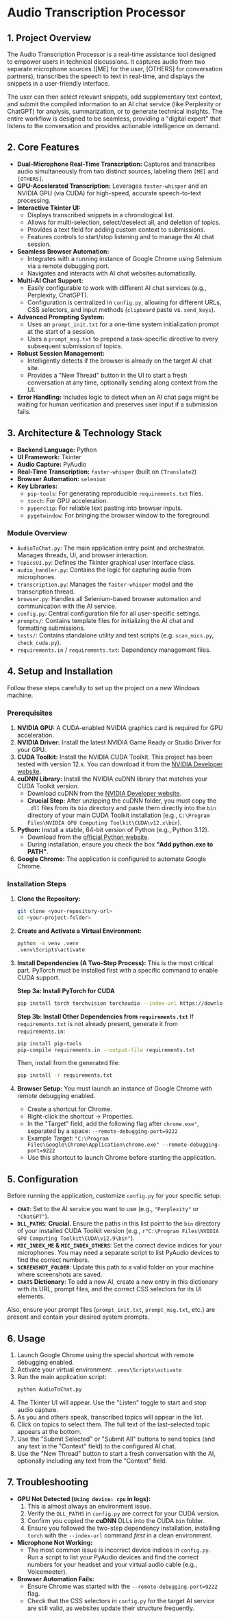 # Audio Transcription Processor

## 1. Project Overview

The Audio Transcription Processor is a real-time assistance tool designed to empower users in technical discussions. It captures audio from two separate microphone sources ([ME] for the user, [OTHERS] for conversation partners), transcribes the speech to text in real-time, and displays the snippets in a user-friendly interface.

The user can then select relevant snippets, add supplementary text context, and submit the compiled information to an AI chat service (like Perplexity or ChatGPT) for analysis, summarization, or to generate technical insights. The entire workflow is designed to be seamless, providing a "digital expert" that listens to the conversation and provides actionable intelligence on demand.

## 2. Core Features

-   **Dual-Microphone Real-Time Transcription:** Captures and transcribes audio simultaneously from two distinct sources, labeling them `[ME]` and `[OTHERS]`.
-   **GPU-Accelerated Transcription:** Leverages `faster-whisper` and an NVIDIA GPU (via CUDA) for high-speed, accurate speech-to-text processing.
-   **Interactive Tkinter UI:**
    -   Displays transcribed snippets in a chronological list.
    -   Allows for multi-selection, select/deselect all, and deletion of topics.
    -   Provides a text field for adding custom context to submissions.
    -   Features controls to start/stop listening and to manage the AI chat session.
-   **Seamless Browser Automation:**
    -   Integrates with a running instance of Google Chrome using Selenium via a remote debugging port.
    -   Navigates and interacts with AI chat websites automatically.
-   **Multi-AI Chat Support:**
    -   Easily configurable to work with different AI chat services (e.g., Perplexity, ChatGPT).
    -   Configuration is centralized in `config.py`, allowing for different URLs, CSS selectors, and input methods (`clipboard` paste vs. `send_keys`).
-   **Advanced Prompting System:**
    -   Uses an `prompt_init.txt` for a one-time system initialization prompt at the start of a session.
    -   Uses a `prompt_msg.txt` to prepend a task-specific directive to every subsequent submission of topics.
-   **Robust Session Management:**
    -   Intelligently detects if the browser is already on the target AI chat site.
    -   Provides a "New Thread" button in the UI to start a fresh conversation at any time, optionally sending along context from the UI.
-   **Error Handling:** Includes logic to detect when an AI chat page might be waiting for human verification and preserves user input if a submission fails.

## 3. Architecture & Technology Stack

-   **Backend Language:** Python
-   **UI Framework:** Tkinter
-   **Audio Capture:** PyAudio
-   **Real-Time Transcription:** `faster-whisper` (built on `CTranslate2`)
-   **Browser Automation:** `selenium`
-   **Key Libraries:**
    -   `pip-tools`: For generating reproducible `requirements.txt` files.
    -   `torch`: For GPU acceleration.
    -   `pyperclip`: For reliable text pasting into browser inputs.
    -   `pygetwindow`: For bringing the browser window to the foreground.

### Module Overview

-   `AudioToChat.py`: The main application entry point and orchestrator. Manages threads, UI, and browser interaction.
-   `TopicsUI.py`: Defines the Tkinter graphical user interface class.
-   `audio_handler.py`: Contains the logic for capturing audio from microphones.
-   `transcription.py`: Manages the `faster-whisper` model and the transcription thread.
-   `browser.py`: Handles all Selenium-based browser automation and communication with the AI service.
-   `config.py`: Central configuration file for all user-specific settings.
-   `prompts/`: Contains template files for initializing the AI chat and formatting submissions.
-   `tests/`: Contains standalone utility and test scripts (e.g. `scan_mics.py`, `check_cuda.py`).
-   `requirements.in` / `requirements.txt`: Dependency management files.

## 4. Setup and Installation

Follow these steps carefully to set up the project on a new Windows machine.

### Prerequisites

1.  **NVIDIA GPU:** A CUDA-enabled NVIDIA graphics card is required for GPU acceleration.
2.  **NVIDIA Driver:** Install the latest NVIDIA Game Ready or Studio Driver for your GPU.
3.  **CUDA Toolkit:** Install the NVIDIA CUDA Toolkit. This project has been tested with version 12.x. You can download it from the [NVIDIA Developer website](https://developer.nvidia.com/cuda-toolkit).
4.  **cuDNN Library:** Install the NVIDIA cuDNN library that matches your CUDA Toolkit version.
    -   Download cuDNN from the [NVIDIA Developer website](https://developer.nvidia.com/cudnn).
    -   **Crucial Step:** After unzipping the cuDNN folder, you must copy the `.dll` files from its `bin` directory and paste them directly into the `bin` directory of your main CUDA Toolkit installation (e.g., `C:\Program Files\NVIDIA GPU Computing Toolkit\CUDA\v12.x\bin`).
5.  **Python:** Install a stable, 64-bit version of Python (e.g., Python 3.12).
    -   Download from the [official Python website](https://www.python.org/downloads/windows/).
    -   During installation, ensure you check the box **"Add python.exe to PATH"**.
6.  **Google Chrome:** The application is configured to automate Google Chrome.

### Installation Steps

1.  **Clone the Repository:**
    ```bash
    git clone <your-repository-url>
    cd <your-project-folder>
    ```

2.  **Create and Activate a Virtual Environment:**
    ```bash
    python -m venv .venv
    .venv\Scripts\activate
    ```

3.  **Install Dependencies (A Two-Step Process):**
    This is the most critical part. PyTorch must be installed first with a specific command to enable CUDA support.

    **Step 3a: Install PyTorch for CUDA**
    ```bash
    pip install torch torchvision torchaudio --index-url https://download.pytorch.org/whl/cu121
    ```

    **Step 3b: Install Other Dependencies from `requirements.txt`**
    If `requirements.txt` is not already present, generate it from `requirements.in`:
    ```bash
    pip install pip-tools
    pip-compile requirements.in --output-file requirements.txt
    ```
    Then, install from the generated file:
    ```bash
    pip install -r requirements.txt
    ```

4.  **Browser Setup:**
    You must launch an instance of Google Chrome with remote debugging enabled.
    -   Create a shortcut for Chrome.
    -   Right-click the shortcut -> Properties.
    -   In the "Target" field, add the following flag after `chrome.exe"`, separated by a space:
        `--remote-debugging-port=9222`
    -   Example Target: `"C:\Program Files\Google\Chrome\Application\chrome.exe" --remote-debugging-port=9222`
    -   Use this shortcut to launch Chrome before starting the application.

## 5. Configuration

Before running the application, customize `config.py` for your specific setup:

-   **`CHAT`**: Set to the AI service you want to use (e.g., `"Perplexity"` or `"ChatGPT"`).
-   **`DLL_PATHS`**: **Crucial.** Ensure the paths in this list point to the `bin` directory of your installed CUDA Toolkit version (e.g., `r"C:\Program Files\NVIDIA GPU Computing Toolkit\CUDA\v12.9\bin"`).
-   **`MIC_INDEX_ME` & `MIC_INDEX_OTHERS`**: Set the correct device indices for your microphones. You may need a separate script to list PyAudio devices to find the correct numbers.
-   **`SCREENSHOT_FOLDER`**: Update this path to a valid folder on your machine where screenshots are saved.
-   **`CHATS` Dictionary**: To add a new AI, create a new entry in this dictionary with its URL, prompt files, and the correct CSS selectors for its UI elements.

Also, ensure your prompt files (`prompt_init.txt`, `prompt_msg.txt`, etc.) are present and contain your desired system prompts.

## 6. Usage

1.  Launch Google Chrome using the special shortcut with remote debugging enabled.
2.  Activate your virtual environment: `.venv\Scripts\activate`
3.  Run the main application script:
    ```bash
    python AudioToChat.py
    ```
4.  The Tkinter UI will appear. Use the "Listen" toggle to start and stop audio capture.
5.  As you and others speak, transcribed topics will appear in the list.
6.  Click on topics to select them. The full text of the last-selected topic appears at the bottom.
7.  Use the "Submit Selected" or "Submit All" buttons to send topics (and any text in the "Context" field) to the configured AI chat.
8.  Use the "New Thread" button to start a fresh conversation with the AI, optionally including any text from the "Context" field.

## 7. Troubleshooting

-   **GPU Not Detected (`Using device: cpu` in logs):**
    1.  This is almost always an environment issue.
    2.  Verify the `DLL_PATHS` in `config.py` are correct for your CUDA version.
    3.  Confirm you copied the **cuDNN** DLLs into the CUDA `bin` folder.
    4.  Ensure you followed the two-step dependency installation, installing `torch` with the `--index-url` command *first* in a clean environment.
-   **Microphone Not Working:**
    -   The most common issue is incorrect device indices in `config.py`. Run a script to list your PyAudio devices and find the correct numbers for your headset and your virtual audio cable (e.g., Voicemeeter).
-   **Browser Automation Fails:**
    -   Ensure Chrome was started with the `--remote-debugging-port=9222` flag.
    -   Check that the CSS selectors in `config.py` for the target AI service are still valid, as websites update their structure frequently.